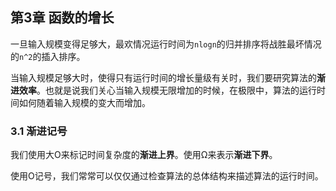 ## 第3章 函数的增长

一旦输入规模变得足够大，最欢情况运行时间为`nlogn`的归并排序将战胜最坏情况的`n^2`的插入排序。

当输入规模足够大时，使得只有运行时间的增长量级有关时，我们要研究算法的**渐进效率**。也就是说我们关心当输入规模无限增加的时候，在极限中，算法的运行时间如何随着输入规模的变大而增加。

### 3.1 渐进记号

我们使用大O来标记时间复杂度的**渐进上界**。使用Ω来表示**渐进下界**。

使用O记号，我们常常可以仅仅通过检查算法的总体结构来描述算法的运行时间。